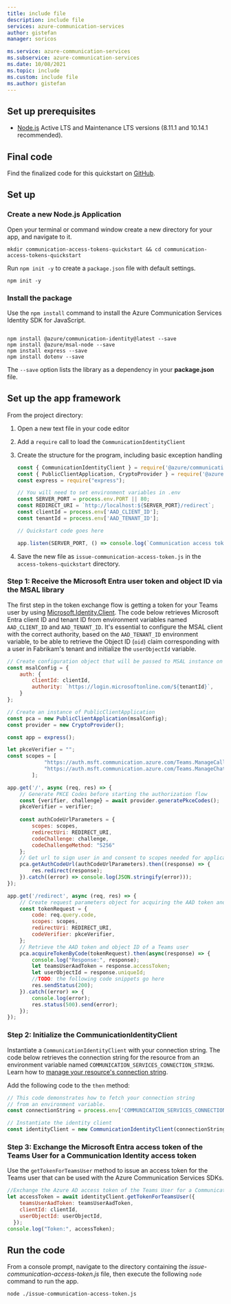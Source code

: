 ```yaml
---
title: include file
description: include file
services: azure-communication-services
author: gistefan
manager: soricos

ms.service: azure-communication-services
ms.subservice: azure-communication-services
ms.date: 10/08/2021
ms.topic: include
ms.custom: include file
ms.author: gistefan
---
```


## Set up prerequisites

- [Node.js](https://nodejs.org/) Active LTS and Maintenance LTS versions (8.11.1 and 10.14.1 recommended).

## Final code
Find the finalized code for this quickstart on [GitHub](https://github.com/Azure-Samples/communication-services-javascript-quickstarts/tree/main/manage-teams-identity-mobile-and-desktop).

## Set up

### Create a new Node.js Application

Open your terminal or command window create a new directory for your app, and navigate to it.

```console
mkdir communication-access-tokens-quickstart && cd communication-access-tokens-quickstart
```

Run `npm init -y` to create a `package.json` file with default settings.

```console
npm init -y
```

### Install the package

Use the `npm install` command to install the Azure Communication Services Identity SDK for JavaScript.

```console

npm install @azure/communication-identity@latest --save
npm install @azure/msal-node --save
npm install express --save
npm install dotenv --save

```

The `--save` option lists the library as a dependency in your **package.json** file.

## Set up the app framework

From the project directory:

1. Open a new text file in your code editor
1. Add a `require` call to load the `CommunicationIdentityClient`
1. Create the structure for the program, including basic exception handling

    ```javascript
    const { CommunicationIdentityClient } = require('@azure/communication-identity');    
    const { PublicClientApplication, CryptoProvider } = require('@azure/msal-node');
    const express = require("express");

    // You will need to set environment variables in .env
    const SERVER_PORT = process.env.PORT || 80;
    const REDIRECT_URI = `http://localhost:${SERVER_PORT}/redirect`;
    const clientId = process.env['AAD_CLIENT_ID'];
    const tenantId = process.env['AAD_TENANT_ID'];

    // Quickstart code goes here
    
    app.listen(SERVER_PORT, () => console.log(`Communication access token application started on ${SERVER_PORT}!`))
    
    ```

1. Save the new file as `issue-communication-access-token.js` in the `access-tokens-quickstart` directory.

<a name='step-1-receive-the-azure-ad-user-token-and-object-id-via-the-msal-library'></a>

### Step 1: Receive the Microsoft Entra user token and object ID via the MSAL library

The first step in the token exchange flow is getting a token for your Teams user by using [Microsoft.Identity.Client](../../../active-directory/develop/reference-v2-libraries.md). The code below retrieves Microsoft Entra client ID and tenant ID from environment variables named `AAD_CLIENT_ID` and `AAD_TENANT_ID`. It's essential to configure the MSAL client with the correct authority, based on the `AAD_TENANT_ID` environment variable, to be able to retrieve the Object ID (`oid`) claim corresponding with a user in Fabrikam's tenant and initialize the `userObjectId` variable.

```javascript
// Create configuration object that will be passed to MSAL instance on creation.
const msalConfig = {
    auth: {
        clientId: clientId,
        authority: `https://login.microsoftonline.com/${tenantId}`,
    }
};

// Create an instance of PublicClientApplication
const pca = new PublicClientApplication(msalConfig);
const provider = new CryptoProvider();

const app = express();

let pkceVerifier = "";
const scopes = [
            "https://auth.msft.communication.azure.com/Teams.ManageCalls",
            "https://auth.msft.communication.azure.com/Teams.ManageChats"
        ];

app.get('/', async (req, res) => {
    // Generate PKCE Codes before starting the authorization flow
    const {verifier, challenge} = await provider.generatePkceCodes();
    pkceVerifier = verifier;
    
    const authCodeUrlParameters = {
        scopes: scopes,
        redirectUri: REDIRECT_URI,
        codeChallenge: challenge, 
        codeChallengeMethod: "S256"
    };
    // Get url to sign user in and consent to scopes needed for application
    pca.getAuthCodeUrl(authCodeUrlParameters).then((response) => {
        res.redirect(response);
    }).catch((error) => console.log(JSON.stringify(error)));
});

app.get('/redirect', async (req, res) => {
    // Create request parameters object for acquiring the AAD token and object ID of a Teams user
    const tokenRequest = {
        code: req.query.code,
        scopes: scopes,
        redirectUri: REDIRECT_URI,
        codeVerifier: pkceVerifier,
    };
    // Retrieve the AAD token and object ID of a Teams user
    pca.acquireTokenByCode(tokenRequest).then(async(response) => {
        console.log("Response:", response);
        let teamsUserAadToken = response.accessToken;
        let userObjectId = response.uniqueId;
        //TODO: the following code snippets go here
        res.sendStatus(200);
    }).catch((error) => {
        console.log(error);
        res.status(500).send(error);
    });
});
```

### Step 2: Initialize the CommunicationIdentityClient

Instantiate a `CommunicationIdentityClient` with your connection string. The code below retrieves the connection string for the resource from an environment variable named `COMMUNICATION_SERVICES_CONNECTION_STRING`. Learn how to [manage your resource's connection string](../create-communication-resource.md#store-your-connection-string).

Add the following code to the `then` method:

```javascript
// This code demonstrates how to fetch your connection string
// from an environment variable.
const connectionString = process.env['COMMUNICATION_SERVICES_CONNECTION_STRING'];

// Instantiate the identity client
const identityClient = new CommunicationIdentityClient(connectionString);
```

<a name='step-3-exchange-the-azure-ad-access-token-of-the-teams-user-for-a-communication-identity-access-token'></a>

### Step 3: Exchange the Microsoft Entra access token of the Teams User for a Communication Identity access token

Use the `getTokenForTeamsUser` method to issue an access token for the Teams user that can be used with the Azure Communication Services SDKs.

```javascript
//Exchange the Azure AD access token of the Teams User for a Communication Identity access token
let accessToken = await identityClient.getTokenForTeamsUser({
    teamsUserAadToken: teamsUserAadToken,
    clientId: clientId,
    userObjectId: userObjectId,
  });
console.log("Token:", accessToken);
```

## Run the code

From a console prompt, navigate to the directory containing the *issue-communication-access-token.js* file, then execute the following `node` command to run the app.

```console
node ./issue-communication-access-token.js
```
